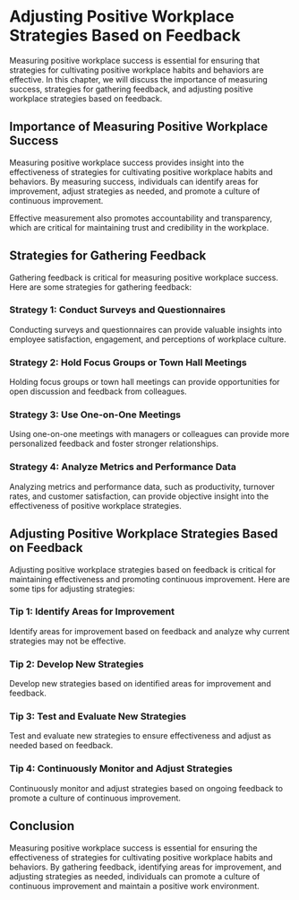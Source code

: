 Adjusting Positive Workplace Strategies Based on Feedback
==========================================================================================================

Measuring positive workplace success is essential for ensuring that strategies for cultivating positive workplace habits and behaviors are effective. In this chapter, we will discuss the importance of measuring success, strategies for gathering feedback, and adjusting positive workplace strategies based on feedback.

Importance of Measuring Positive Workplace Success
--------------------------------------------------

Measuring positive workplace success provides insight into the effectiveness of strategies for cultivating positive workplace habits and behaviors. By measuring success, individuals can identify areas for improvement, adjust strategies as needed, and promote a culture of continuous improvement.

Effective measurement also promotes accountability and transparency, which are critical for maintaining trust and credibility in the workplace.

Strategies for Gathering Feedback
---------------------------------

Gathering feedback is critical for measuring positive workplace success. Here are some strategies for gathering feedback:

### Strategy 1: Conduct Surveys and Questionnaires

Conducting surveys and questionnaires can provide valuable insights into employee satisfaction, engagement, and perceptions of workplace culture.

### Strategy 2: Hold Focus Groups or Town Hall Meetings

Holding focus groups or town hall meetings can provide opportunities for open discussion and feedback from colleagues.

### Strategy 3: Use One-on-One Meetings

Using one-on-one meetings with managers or colleagues can provide more personalized feedback and foster stronger relationships.

### Strategy 4: Analyze Metrics and Performance Data

Analyzing metrics and performance data, such as productivity, turnover rates, and customer satisfaction, can provide objective insight into the effectiveness of positive workplace strategies.

Adjusting Positive Workplace Strategies Based on Feedback
---------------------------------------------------------

Adjusting positive workplace strategies based on feedback is critical for maintaining effectiveness and promoting continuous improvement. Here are some tips for adjusting strategies:

### Tip 1: Identify Areas for Improvement

Identify areas for improvement based on feedback and analyze why current strategies may not be effective.

### Tip 2: Develop New Strategies

Develop new strategies based on identified areas for improvement and feedback.

### Tip 3: Test and Evaluate New Strategies

Test and evaluate new strategies to ensure effectiveness and adjust as needed based on feedback.

### Tip 4: Continuously Monitor and Adjust Strategies

Continuously monitor and adjust strategies based on ongoing feedback to promote a culture of continuous improvement.

Conclusion
----------

Measuring positive workplace success is essential for ensuring the effectiveness of strategies for cultivating positive workplace habits and behaviors. By gathering feedback, identifying areas for improvement, and adjusting strategies as needed, individuals can promote a culture of continuous improvement and maintain a positive work environment.
